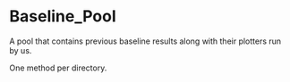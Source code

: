 # Baseline_Pool
A pool that contains previous baseline results along with their plotters run by us.

One method per directory.
